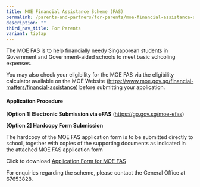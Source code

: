 ```yaml
---
title: MOE Financial Assistance Scheme (FAS)
permalink: /parents-and-partners/for-parents/moe-financial-assistance-scheme-fas/
description: ""
third_nav_title: For Parents
variant: tiptap
---
```

<p>The MOE FAS is to help financially needy Singaporean students in Government and Government-aided schools to meet basic schooling expenses.</p><p>You may also check your eligibility for the MOE FAS via the eligibility calculator available on the MOE Website (<a href="https://www.moe.gov.sg/financial-matters/financial-assistance" rel="noopener noreferrer nofollow" target="_blank">https://www.moe.gov.sg/financial-matters/financial-assistance</a>) before submitting your application.</p><h4><strong>Application Procedure</strong></h4><p><strong>[Option 1] Electronic Submission via eFAS</strong>&nbsp;(<a href="https://go.gov.sg/moe-efas" rel="noopener noreferrer nofollow" target="_blank">https://go.gov.sg/moe-efas</a>)</p><p><strong>[Option 2] Hardcopy Form Submission</strong></p><p>The hardcopy of the MOE FAS application form is to be submitted directly to school, together with copies of the supporting documents as indicated in the attached MOE FAS application form</p><p>Click to download <a href="/files/GGAS_Application%20Form.pdf" rel="noopener noreferrer nofollow" target="_blank">Application </a><a href="/files/2024_MOE_FAS_Application_Form.pdf" rel="noopener noreferrer nofollow" target="_blank">Form for MOE FAS</a></p><p>For enquiries regarding the scheme, please contact the General Office at 67653828.</p>